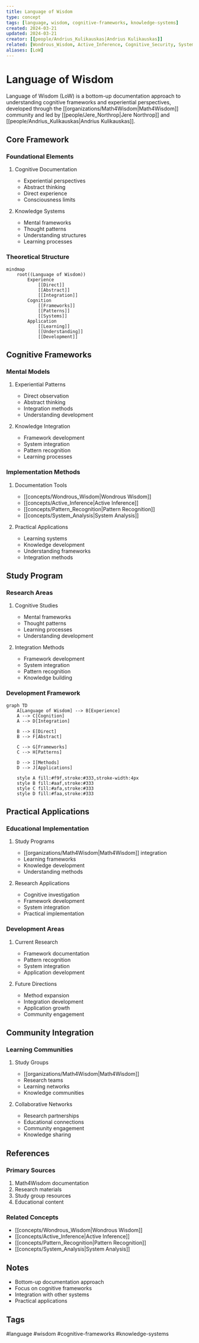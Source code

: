 ```yaml
---
title: Language of Wisdom
type: concept
tags: [language, wisdom, cognitive-frameworks, knowledge-systems]
created: 2024-03-21
updated: 2024-03-21
creator: [[people/Andrius_Kulikauskas|Andrius Kulikauskas]]
related: [Wondrous_Wisdom, Active_Inference, Cognitive_Security, Systems_Thinking]
aliases: [LoW]
---
```


# Language of Wisdom

Language of Wisdom (LoW) is a bottom-up documentation approach to understanding cognitive frameworks and experiential perspectives, developed through the [[organizations/Math4Wisdom|Math4Wisdom]] community and led by [[people/Jere_Northrop|Jere Northrop]] and [[people/Andrius_Kulikauskas|Andrius Kulikauskas]].

## Core Framework

### Foundational Elements
1. Cognitive Documentation
   - Experiential perspectives
   - Abstract thinking
   - Direct experience
   - Consciousness limits

2. Knowledge Systems
   - Mental frameworks
   - Thought patterns
   - Understanding structures
   - Learning processes

### Theoretical Structure
```mermaid
mindmap
    root((Language of Wisdom))
        Experience
            [[Direct]]
            [[Abstract]]
            [[Integration]]
        Cognition
            [[Frameworks]]
            [[Patterns]]
            [[Systems]]
        Application
            [[Learning]]
            [[Understanding]]
            [[Development]]
```

## Cognitive Frameworks

### Mental Models
1. Experiential Patterns
   - Direct observation
   - Abstract thinking
   - Integration methods
   - Understanding development

2. Knowledge Integration
   - Framework development
   - System integration
   - Pattern recognition
   - Learning processes

### Implementation Methods
1. Documentation Tools
   - [[concepts/Wondrous_Wisdom|Wondrous Wisdom]]
   - [[concepts/Active_Inference|Active Inference]]
   - [[concepts/Pattern_Recognition|Pattern Recognition]]
   - [[concepts/System_Analysis|System Analysis]]

2. Practical Applications
   - Learning systems
   - Knowledge development
   - Understanding frameworks
   - Integration methods

## Study Program

### Research Areas
1. Cognitive Studies
   - Mental frameworks
   - Thought patterns
   - Learning processes
   - Understanding development

2. Integration Methods
   - Framework development
   - System integration
   - Pattern recognition
   - Knowledge building

### Development Framework
```mermaid
graph TD
    A[Language of Wisdom] --> B[Experience]
    A --> C[Cognition]
    A --> D[Integration]
    
    B --> E[Direct]
    B --> F[Abstract]
    
    C --> G[Frameworks]
    C --> H[Patterns]
    
    D --> I[Methods]
    D --> J[Applications]
    
    style A fill:#f9f,stroke:#333,stroke-width:4px
    style B fill:#aaf,stroke:#333
    style C fill:#afa,stroke:#333
    style D fill:#faa,stroke:#333
```

## Practical Applications

### Educational Implementation
1. Study Programs
   - [[organizations/Math4Wisdom|Math4Wisdom]] integration
   - Learning frameworks
   - Knowledge development
   - Understanding methods

2. Research Applications
   - Cognitive investigation
   - Framework development
   - System integration
   - Practical implementation

### Development Areas
1. Current Research
   - Framework documentation
   - Pattern recognition
   - System integration
   - Application development

2. Future Directions
   - Method expansion
   - Integration development
   - Application growth
   - Community engagement

## Community Integration

### Learning Communities
1. Study Groups
   - [[organizations/Math4Wisdom|Math4Wisdom]]
   - Research teams
   - Learning networks
   - Knowledge communities

2. Collaborative Networks
   - Research partnerships
   - Educational connections
   - Community engagement
   - Knowledge sharing

## References

### Primary Sources
1. Math4Wisdom documentation
2. Research materials
3. Study group resources
4. Educational content

### Related Concepts
- [[concepts/Wondrous_Wisdom|Wondrous Wisdom]]
- [[concepts/Active_Inference|Active Inference]]
- [[concepts/Pattern_Recognition|Pattern Recognition]]
- [[concepts/System_Analysis|System Analysis]]

## Notes
- Bottom-up documentation approach
- Focus on cognitive frameworks
- Integration with other systems
- Practical applications

## Tags
#language #wisdom #cognitive-frameworks #knowledge-systems 